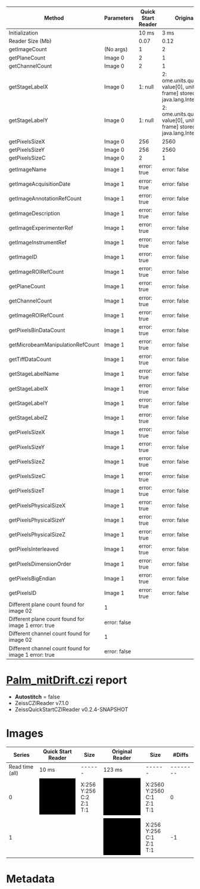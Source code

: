 |  Method            | Parameters       | Quick Start Reader | Original Reader | Delta  |
| -------------------|------------------|--------------------|-----------------|------- |
| Initialization     |                  |10 ms|3 ms|        |
| Reader Size (Mb)     |                  |0.07|0.12|        |
| getImageCount|(No args)|1| 2| |
| getPlaneCount| Image 0 | 2| 1| |
| getChannelCount| Image 0 | 2| 1| |
| getStageLabelX| Image 0 |  1: null| 2: ome.units.quantity.Length: value[0], unit[reference frame] stored as java.lang.Integer |
| getStageLabelY| Image 0 |  1: null| 2: ome.units.quantity.Length: value[0], unit[reference frame] stored as java.lang.Integer |
| getPixelsSizeX| Image 0 | 256| 2560| |
| getPixelsSizeY| Image 0 | 256| 2560| |
| getPixelsSizeC| Image 0 | 2| 1| |
| getImageName| Image 1 |  error: true | error: false| |
| getImageAcquisitionDate| Image 1 |  error: true | error: false| |
| getImageAnnotationRefCount| Image 1 |  error: true | error: false| |
| getImageDescription| Image 1 |  error: true | error: false| |
| getImageExperimenterRef| Image 1 |  error: true | error: false| |
| getImageInstrumentRef| Image 1 |  error: true | error: false| |
| getImageID| Image 1 |  error: true | error: false| |
| getImageROIRefCount| Image 1 |  error: true | error: false| |
| getPlaneCount| Image 1 |  error: true | error: false| |
| getChannelCount| Image 1 |  error: true | error: false| |
| getImageROIRefCount| Image 1 |  error: true | error: false| |
| getPixelsBinDataCount| Image 1 |  error: true | error: false| |
| getMicrobeamManipulationRefCount| Image 1 |  error: true | error: false| |
| getTiffDataCount| Image 1 |  error: true | error: false| |
| getStageLabelName| Image 1 |  error: true | error: false| |
| getStageLabelX| Image 1 |  error: true | error: false| |
| getStageLabelY| Image 1 |  error: true | error: false| |
| getStageLabelZ| Image 1 |  error: true | error: false| |
| getPixelsSizeX| Image 1 |  error: true | error: false| |
| getPixelsSizeY| Image 1 |  error: true | error: false| |
| getPixelsSizeZ| Image 1 |  error: true | error: false| |
| getPixelsSizeC| Image 1 |  error: true | error: false| |
| getPixelsSizeT| Image 1 |  error: true | error: false| |
| getPixelsPhysicalSizeX| Image 1 |  error: true | error: false| |
| getPixelsPhysicalSizeY| Image 1 |  error: true | error: false| |
| getPixelsPhysicalSizeZ| Image 1 |  error: true | error: false| |
| getPixelsInterleaved| Image 1 |  error: true | error: false| |
| getPixelsDimensionOrder| Image 1 |  error: true | error: false| |
| getPixelsBigEndian| Image 1 |  error: true | error: false| |
| getPixelsID| Image 1 |  error: true | error: false| |
| Different plane count found for image 02| 1| |
| Different plane count found for image 1 error: true | error: false| |
| Different channel count found for image 02| 1| |
| Different channel count found for image 1 error: true | error: false| |
# [Palm_mitDrift.czi](https://zenodo.org/records/10577621/files/Palm_mitDrift.czi) report
 - **Autostitch** = false
 - ZeissCZIReader v7.1.0
 - ZeissQuickStartCZIReader v0.2.4-SNAPSHOT

# Images 

| Series            | Quick Start Reader | Size | Original Reader | Size | #Diffs |
|-------------------|--------------------|------|-----------------|------|--------|
| Read time (all)   |10 ms|------|123 ms|------|--------|
|0|![Palm_mitDrift.quick_true.flat_true.stitch_false.series_0.jpg](Palm_mitDrift/Palm_mitDrift.quick_true.flat_true.stitch_false.series_0.jpg)|X:256<br>Y:256<br>C:2<br>Z:1<br>T:1|![Palm_mitDrift.quick_false.flat_true.stitch_false.series_0.jpg](Palm_mitDrift/Palm_mitDrift.quick_false.flat_true.stitch_false.series_0.jpg)|X:2560<br>Y:2560<br>C:1<br>Z:1<br>T:1|0|
|1| | |![Palm_mitDrift.quick_false.flat_true.stitch_false.series_1.jpg](Palm_mitDrift/Palm_mitDrift.quick_false.flat_true.stitch_false.series_1.jpg)|X:256<br>Y:256<br>C:1<br>Z:1<br>T:1|-1|

# Metadata

